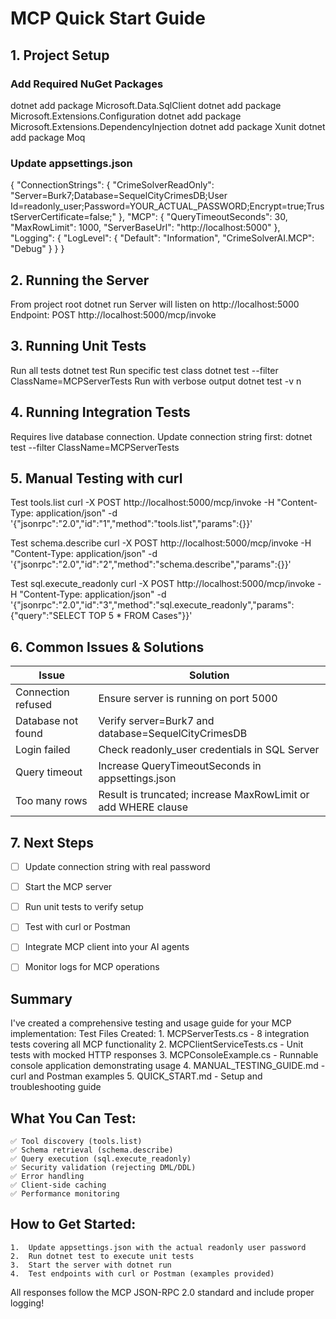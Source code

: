 ﻿# MCP Quick Start Guide

## 1. Project Setup

### Add Required NuGet Packages
dotnet add package Microsoft.Data.SqlClient 
dotnet add package Microsoft.Extensions.Configuration 
dotnet add package Microsoft.Extensions.DependencyInjection 
dotnet add package Xunit 
dotnet add package Moq

### Update appsettings.json
{ "ConnectionStrings": { "CrimeSolverReadOnly": "Server=Burk7;Database=SequelCityCrimesDB;User Id=readonly_user;Password=YOUR_ACTUAL_PASSWORD;Encrypt=true;TrustServerCertificate=false;" }, "MCP": { "QueryTimeoutSeconds": 30, "MaxRowLimit": 1000, "ServerBaseUrl": "http://localhost:5000" }, "Logging": { "LogLevel": { "Default": "Information", "CrimeSolverAI.MCP": "Debug" } } }

## 2. Running the Server
From project root
dotnet run
Server will listen on http://localhost:5000
Endpoint: POST http://localhost:5000/mcp/invoke

## 3. Running Unit Tests
Run all tests
	dotnet test
Run specific test class
	dotnet test --filter ClassName=MCPServerTests
Run with verbose output
	dotnet test -v n

## 4. Running Integration Tests

Requires live database connection. Update connection string first:
dotnet test --filter ClassName=MCPServerTests

## 5. Manual Testing with curl
Test tools.list
	curl -X POST http://localhost:5000/mcp/invoke 
	-H "Content-Type: application/json" 
	-d '{"jsonrpc":"2.0","id":"1","method":"tools.list","params":{}}'

Test schema.describe
	curl -X POST http://localhost:5000/mcp/invoke 
	-H "Content-Type: application/json" 
	-d '{"jsonrpc":"2.0","id":"2","method":"schema.describe","params":{}}'

Test sql.execute_readonly
	curl -X POST http://localhost:5000/mcp/invoke 
	-H "Content-Type: application/json" 
	-d '{"jsonrpc":"2.0","id":"3","method":"sql.execute_readonly","params":{"query":"SELECT TOP 5 * FROM Cases"}}'

## 6. Common Issues & Solutions

| Issue | Solution |
|-------|----------|
| Connection refused | Ensure server is running on port 5000 |
| Database not found | Verify server=Burk7 and database=SequelCityCrimesDB |
| Login failed | Check readonly_user credentials in SQL Server |
| Query timeout | Increase QueryTimeoutSeconds in appsettings.json |
| Too many rows | Result is truncated; increase MaxRowLimit or add WHERE clause |

## 7. Next Steps

- [ ] Update connection string with real password
- [ ] Start the MCP server
- [ ] Run unit tests to verify setup
- [ ] Test with curl or Postman
- [ ] Integrate MCP client into your AI agents
- [ ] Monitor logs for MCP operations


## Summary
I've created a comprehensive testing and usage guide for your MCP implementation:
Test Files Created:
	1.	MCPServerTests.cs - 8 integration tests covering all MCP functionality
	2.	MCPClientServiceTests.cs - Unit tests with mocked HTTP responses
	3.	MCPConsoleExample.cs - Runnable console application demonstrating usage
	4.	MANUAL_TESTING_GUIDE.md - curl and Postman examples
	5.	QUICK_START.md - Setup and troubleshooting guide

## What You Can Test:
	✅ Tool discovery (tools.list) 
	✅ Schema retrieval (schema.describe) 
	✅ Query execution (sql.execute_readonly) 
	✅ Security validation (rejecting DML/DDL) 
	✅ Error handling 
	✅ Client-side caching 
	✅ Performance monitoring

## How to Get Started:
	1.	Update appsettings.json with the actual readonly user password
	2.	Run dotnet test to execute unit tests
	3.	Start the server with dotnet run
	4.	Test endpoints with curl or Postman (examples provided)

All responses follow the MCP JSON-RPC 2.0 standard and include proper logging!


